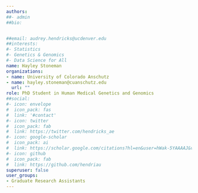 ```yaml
---
authors:
##- admin
##bio: 


##email: audrey.hendricks@ucdenver.edu
##interests:
#- Statistics
#- Genetics & Genomics
#- Data Science for All
name: Hayley Stoneman
organizations:
- name: University of Colorado Anschutz
- name: hayley.stoneman@cuanschutz.edu
  url: ""
role: PhD Student in Human Medical Genetics and Genomics
##social:
#- icon: envelope
#  icon_pack: fas
#  link: '#contact'
#- icon: twitter
#  icon_pack: fab
#  link: https://twitter.com/hendricks_ae
#- icon: google-scholar
#  icon_pack: ai
#  link: https://scholar.google.com/citations?hl=en&user=hWak-5YAAAAJ&view_op=list_works
#- icon: github
#  icon_pack: fab
#  link: https://github.com/hendriau
superuser: false
user_groups:
- Graduate Research Assistants
---
```



